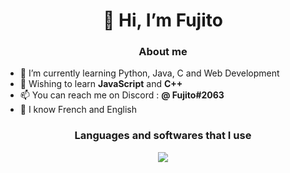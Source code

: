 <h1 align="center"> 👋 Hi, I’m Fujito </h1>

<h3 align="center"> About me </h3>

- 🌱 I’m currently learning Python, Java, C and Web Development
- 📖 Wishing to learn **JavaScript** and **C++**
- 📫 You can reach me on Discord : **@ Fujito#2063**
- 🌙 I know French and English

<h3 align="center"> Languages and softwares that I use </h3>
<p align="center"> <a href="https://skillicons.dev"><img src="https://skillicons.dev/icons?i=python,java,javascript,c,html,css,markdown,figma,git,vscode,discord&theme=dark" /> </a> </p>
